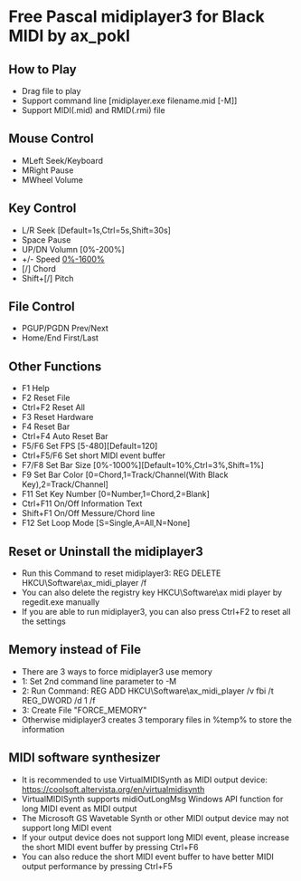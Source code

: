 Free Pascal midiplayer3 for Black MIDI by ax_pokl
=============

How to Play
-------------
* Drag file to play
* Support command line	[midiplayer.exe filename.mid [-M]]
* Support MIDI(.mid) and RMID(.rmi) file

Mouse Control
-------------
* MLeft	Seek/Keyboard
* MRight	Pause
* MWheel	Volume

Key Control
-------------
* L/R	Seek	[Default=1s,Ctrl=5s,Shift=30s]
* Space	Pause
* UP/DN	Volumn	[0%-200%]
* +/-	Speed	[0%-1600%](Default=10%,Ctrl=3%,Shift=1%)
* [/]	Chord	
* Shift+[/]	Pitch

File Control
-------------
* PGUP/PGDN	Prev/Next
* Home/End	First/Last

Other Functions
-------------
* F1	Help
* F2	Reset File
* Ctrl+F2	Reset All
* F3	Reset Hardware
* F4	Reset Bar 
* Ctrl+F4	Auto Reset Bar
* F5/F6	Set FPS [5-480][Default=120]
* Ctrl+F5/F6	Set short MIDI event buffer
* F7/F8	Set Bar Size	[0%-1000%][Default=10%,Ctrl=3%,Shift=1%]
* F9	Set Bar Color	[0=Chord,1=Track/Channel(With Black Key),2=Track/Channel]
* F11	Set Key Number	[0=Number,1=Chord,2=Blank]
* Ctrl+F11	On/Off Information Text
* Shift+F1	On/Off Messure/Chord line
* F12	Set Loop Mode [S=Single,A=All,N=None]

Reset or Uninstall the midiplayer3
-------------
* Run this Command to reset midiplayer3: REG DELETE HKCU\Software\ax_midi_player /f
* You can also delete the registry key HKCU\Software\ax midi player by regedit.exe manually
* If you are able to run midiplayer3, you can also press Ctrl+F2 to reset all the settings

Memory instead of File
-------------
* There are 3 ways to force midiplayer3 use memory
* 1: Set 2nd command line parameter to -M
* 2: Run Command: REG ADD HKCU\Software\ax_midi_player /v fbi /t REG_DWORD /d 1 /f
* 3: Create File "FORCE_MEMORY"
* Otherwise midiplayer3 creates 3 temporary files in %temp% to store the information

MIDI software synthesizer
-------------
* It is recommended to use VirtualMIDISynth as MIDI output device: https://coolsoft.altervista.org/en/virtualmidisynth
* VirtualMIDISynth supports midiOutLongMsg Windows API function for long MIDI event as MIDI output
* The Microsoft GS Wavetable Synth or other MIDI output device may not support long MIDI event
* If your output device does not support long MIDI event, please increase the short MIDI event buffer by pressing Ctrl+F6
* You can also reduce the short MIDI event buffer to have better MIDI output performance by pressing Ctrl+F5